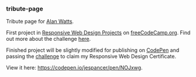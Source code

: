 ### tribute-page
Tribute page for [Alan Watts](https://de.wikipedia.org/wiki/Alan_Watts).

First project in [Responsive Web Design Projects](https://learn.freecodecamp.org/responsive-web-design/responsive-web-design-projects) on [freeCodeCamp.org](https://www.freecodecamp.org/). Find out more about the challenge [here](https://learn.freecodecamp.org/responsive-web-design/responsive-web-design-projects/build-a-tribute-page).

Finished project will be slightly modified for publishing on [CodePen](https://codepen.io/) and passing the [challenge](https://learn.freecodecamp.org/responsive-web-design/responsive-web-design-projects/build-a-tribute-page) to claim my Responsive Web Design Certificate.

View it here: https://codepen.io/jespancer/pen/NOJxwg.

